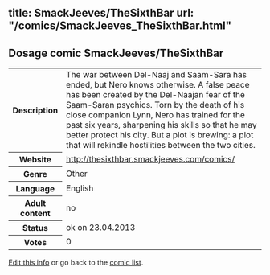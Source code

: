 title: SmackJeeves/TheSixthBar
url: "/comics/SmackJeeves_TheSixthBar.html"
---
Dosage comic SmackJeeves/TheSixthBar
-----------------------------------------

<table class="comicinfo">
<tr>
<th>Description</th><td>The war between Del-Naaj and Saam-Sara has ended, but Nero knows otherwise. A false peace has been created by the Del-Naajan fear of the Saam-Saran psychics. Torn by the death of his close companion Lynn, Nero has trained for the past six years, sharpening his skills so that he may better protect his city. But a plot is brewing: a plot that will rekindle hostilities between the two cities.</td>
</tr>
<tr>
<th>Website</th><td><a href="http://thesixthbar.smackjeeves.com/comics/">http://thesixthbar.smackjeeves.com/comics/</a></td>
</tr>
<tr>
<th>Genre</th><td>Other</td>
</tr>
<tr>
<th>Language</th><td>English</td>
</tr>
<tr>
<th>Adult content</th><td>no</td>
</tr>
<tr>
<th>Status</th><td>ok on 23.04.2013</td>
</tr>
<tr>
<th>Votes</th><td>0</div></td>
</tr>
</table>

[Edit this info](/comics/SmackJeeves_TheSixthBar_edit.html) or go back to the [comic list](../comic-index.html).
